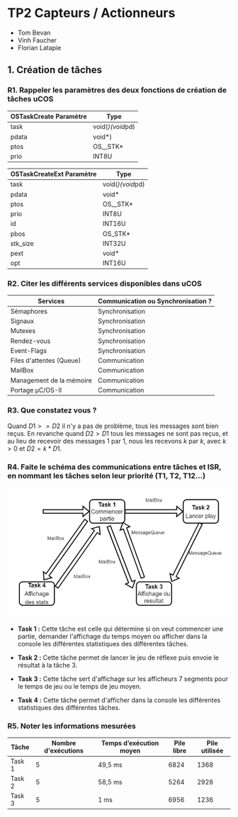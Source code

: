 # TP2 Capteurs / Actionneurs

- Tom Bevan
- Vinh Faucher
- Florian Latapie

## 1. Création de tâches

### R1. Rappeler les paramètres des deux fonctions de création de tâches uCOS

| OSTaskCreate Paramètre | Type             |
|------------------------|------------------|
| task                   | void(*)(void*pd) |
| pdata                  | void*)           |
| ptos                   | OS__STK*         |
| prio                   | INT8U            |

| OSTaskCreateExt Paramètre | Type             |
|---------------------------|------------------|
| task                      | void(*)(void*pd) |
| pdata                     | void*            |
| ptos                      | OS__STK*         |
| prio                      | INT8U            |
| id                        | INT16U           |
| pbos                      | OS_STK*          |
| stk_size                  | INT32U           |
| pext                      | void*            |
| opt                       | INT16U           |

### R2. Citer les différents services disponibles dans uCOS

| Services                 | Communication ou Synchronisation ? |
|--------------------------|------------------------------------|
| Sémaphores               | Synchronisation                    |
| Signaux                  | Synchronisation                    |
| Mutexes                  | Synchronisation                    |
| Rendez-vous              | Synchronisation                    |
| Event-Flags              | Synchronisation                    |
| Files d'attentes (Queue) | Communication                      |
| MailBox                  | Communication                      |
| Management de la mémoire | Communication                      |
| Portage μC/OS-II         | Communication                      |

### R3. Que constatez vous ?

Quand $D1 >= D2$ il n'y a pas de problème, tous les messages sont bien reçus. En revanche quand $D2 > D1$ tous les
messages ne sont pas reçus, et au lieu de recevoir des messages $1$ par $1$, nous les recevons $k$ par $k$, avec $k > 0$
et $D2 = k * D1$.

### R4. Faite le schéma des communications entre tâches et ISR, en nommant les tâches selon leur priorité (T1, T2, T12…)

![Diagramme représentant les communications entre les différentes tasks](./TP2.drawio.png)

- **Task 1 :** Cette tâche est celle qui détermine si on veut commencer une partie, demander l'affichage du temps moyen
  ou afficher dans la console les différentes statistiques des différentes tâches.

- **Task 2 :** Cette tâche permet de lancer le jeu de réflexe puis envoie le résultat à la tâche 3.

- **Task 3 :** Cette tâche sert d'affichage sur les afficheurs 7 segments pour le temps de jeu ou le temps de jeu moyen.

- **Task 4 :** Cette tâche permet d'afficher dans la console les différentes statistiques des différentes tâches.

### R5. Noter les informations mesurées

| Tâche  | Nombre d'exécutions | Temps d’exécution moyen | Pile libre | Pile utilisée |
|--------|---------------------|-------------------------|------------|---------------|
| Task 1 | 5                   | 49,5 ms                 | 6824       | 1368          |
| Task 2 | 5                   | 58,5 ms                 | 5264       | 2928          |
| Task 3 | 5                   | 1 ms                    | 6956       | 1236          |
